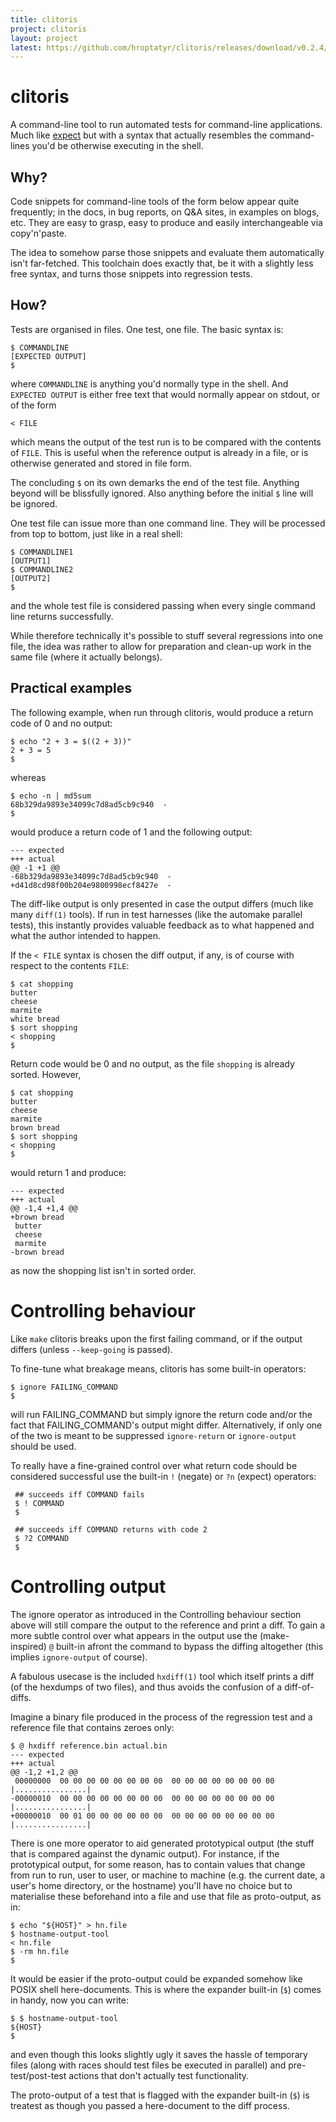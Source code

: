 ```yaml
---
title: clitoris
project: clitoris
layout: project
latest: https://github.com/hroptatyr/clitoris/releases/download/v0.2.4/clitoris-0.2.4.tar.xz
---
```


clitoris
========

A command-line tool to run automated tests for command-line
applications.  Much like [expect][1] but with a syntax that actually
resembles the command-lines you'd be otherwise executing in the shell.

Why?
----
Code snippets for command-line tools of the form below appear quite
frequently; in the docs, in bug reports, on Q&A sites, in examples on
blogs, etc.  They are easy to grasp, easy to produce and easily
interchangeable via copy'n'paste.

The idea to somehow parse those snippets and evaluate them automatically
isn't far-fetched.  This toolchain does exactly that, be it with a
slightly less free syntax, and turns those snippets into regression
tests.

How?
----
Tests are organised in files.  One test, one file.  The basic syntax is:

    $ COMMANDLINE
    [EXPECTED OUTPUT]
    $

where `COMMANDLINE` is anything you'd normally type in the shell.
And `EXPECTED OUTPUT` is either free text that would normally appear on
stdout, or of the form

    < FILE

which means the output of the test run is to be compared with the
contents of `FILE`.  This is useful when the reference output is already
in a file, or is otherwise generated and stored in file form.

The concluding `$` on its own demarks the end of the test file.
Anything beyond will be blissfully ignored.  Also anything before the
initial `$` line will be ignored.

One test file can issue more than one command line.  They will be
processed from top to bottom, just like in a real shell:

    $ COMMANDLINE1
    [OUTPUT1]
    $ COMMANDLINE2
    [OUTPUT2]
    $

and the whole test file is considered passing when every single command
line returns successfully.

While therefore technically it's possible to stuff several regressions
into one file, the idea was rather to allow for preparation and clean-up
work in the same file (where it actually belongs).

Practical examples
------------------
The following example, when run through clitoris, would produce a return
code of 0 and no output:

    $ echo "2 + 3 = $((2 + 3))"
    2 + 3 = 5
    $

whereas

    $ echo -n | md5sum
    68b329da9893e34099c7d8ad5cb9c940  -
    $

would produce a return code of 1 and the following output:

    --- expected
    +++ actual
    @@ -1 +1 @@
    -68b329da9893e34099c7d8ad5cb9c940  -
    +d41d8cd98f00b204e9800998ecf8427e  -

The diff-like output is only presented in case the output differs (much
like many `diff(1)` tools).  If run in test harnesses (like the automake
parallel tests), this instantly provides valuable feedback as to what
happened and what the author intended to happen.

If the `< FILE` syntax is chosen the diff output, if any, is of course
with respect to the contents `FILE`:

    $ cat shopping
    butter
    cheese
    marmite
    white bread
    $ sort shopping
    < shopping
    $

Return code would be 0 and no output, as the file `shopping` is already
sorted.  However,

    $ cat shopping
    butter
    cheese
    marmite
    brown bread
    $ sort shopping
    < shopping
    $

would return 1 and produce:

    --- expected
    +++ actual
    @@ -1,4 +1,4 @@
    +brown bread
     butter
     cheese
     marmite
    -brown bread

as now the shopping list isn't in sorted order.


Controlling behaviour
=====================

Like `make` clitoris breaks upon the first failing command, or if the
output differs (unless `--keep-going` is passed).

To fine-tune what breakage means, clitoris has some built-in operators:

    $ ignore FAILING_COMMAND
    $

will run FAILING_COMMAND but simply ignore the return code and/or the
fact that FAILING_COMMAND's output might differ.  Alternatively, if only
one of the two is meant to be suppressed `ignore-return` or
`ignore-output` should be used.

To really have a fine-grained control over what return code should be
considered successful use the built-in `!` (negate) or `?n` (expect)
operators:

     ## succeeds iff COMMAND fails
     $ ! COMMAND
     $

     ## succeeds iff COMMAND returns with code 2
     $ ?2 COMMAND
     $

Controlling output
==================

The ignore operator as introduced in the Controlling behaviour section
above will still compare the output to the reference and print a diff.
To gain a more subtle control over what appears in the output use the
(make-inspired) `@` built-in afront the command to bypass the diffing
altogether (this implies `ignore-output` of course).

A fabulous usecase is the included `hxdiff(1)` tool which itself prints
a diff (of the hexdumps of two files), and thus avoids the confusion of
a diff-of-diffs.

Imagine a binary file produced in the process of the regression test and
a reference file that contains zeroes only:

    $ @ hxdiff reference.bin actual.bin
    --- expected
    +++ actual
    @@ -1,2 +1,2 @@
     00000000  00 00 00 00 00 00 00 00  00 00 00 00 00 00 00 00   |................|
    -00000010  00 00 00 00 00 00 00 00  00 00 00 00 00 00 00 00   |................|
    +00000010  00 01 00 00 00 00 00 00  00 00 00 00 00 00 00 00   |................|

There is one more operator to aid generated prototypical output (the
stuff that is compared against the dynamic output).  For instance, if
the prototypical output, for some reason, has to contain values that
change from run to run, user to user, or machine to machine (e.g. the
current date, a user's home directory, or the hostname) you'll have no
choice but to materialise these beforehand into a file and use that file
as proto-output, as in:

    $ echo "${HOST}" > hn.file
    $ hostname-output-tool
    < hn.file
    $ -rm hn.file
    $

It would be easier if the proto-output could be expanded somehow like
POSIX shell here-documents.  This is where the expander built-in (`$`)
comes in handy, now you can write:

    $ $ hostname-output-tool
    ${HOST}
    $

and even though this looks slightly ugly it saves the hassle of
temporary files (along with races should test files be executed in
parallel) and pre-test/post-test actions that don't actually test
functionality.

The proto-output of a test that is flagged with the expander built-in
(`$`) is treatest as though you passed a here-document to the diff
process.


  [1]: http://expect.sourceforge.net/
